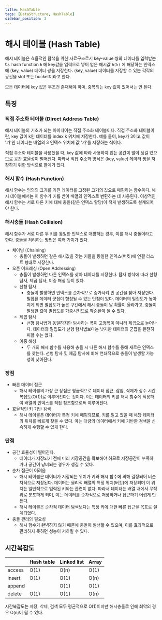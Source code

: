 ```yaml
---
title: HashTable
tags: [DataStructure, HashTable]
sidebar_position: 3
---
```


# 해시 테이블 (Hash Table)

해시 테이블은 효율적인 탐색을 위한 자료구조로서 key-value 쌍의 데이터를 입력받는다. hash function `h` 에 key값을 입력으로 넣어 얻은 해시값 `h(k)` 에 해당하는 인덱스에 (key, value) 데이터 쌍을 저장한다. (key, value) 데이터를 저장할 수 있는 각각의 공간을 slot 또는 bucket이라고 한다.

모든 데이터에 key 값은 무조건 존재해야 하며, 중복되는 key 값이 있어서는 안 된다.

## 특징

### 직접 주소화 테이블 (Direct Address Table)

해시 테이블의 기초가 되는 아이디어는 직접 주소화 테이블이다. 직접 주소화 테이블이란, key 값이 k인 데이터를 index k 위치에 저장한다. 예를 들어, key가 3이고 값이 '가'인 데이터는 배열의 3 인덱스 위치에 값 '가'를 저장하는 식이다.

직접 주소화 테이블을 사용했을 때, key 값에 따라 사용하지 않는 공간이 많이 생길 있으므로 공간 효율성이 떨어진다. 따라서 직접 주소화 방식은 (key, value) 데이터 쌍을 저장하기 위한 방식으로 한계가 있다.

### 해시 함수 (Hash Function)

해시 함수는 임의의 크기를 가진 데이터를 고정된 크기의 값으로 매핑하는 함수이다. 해시 테이블에서는 이 함수가 키를 받아 배열의 인덱스로 변환하는 데 사용된다. 이상적인 해시 함수는 서로 다른 키에 대해 충돌(같은 인덱스 할당)이 적게 발생하도록 설계되어야 한다.

### 해시충돌 (Hash Collision)

해시 함수가 서로 다른 두 키를 동일한 인덱스로 매핑하는 경우, 이를 해시 충돌이라고 한다. 충돌을 처리하는 방법은 여러 가지가 있다.

- 체이닝 (Chaining)
  - 충돌이 발생하면 같은 해시값을 갖는 키들을 동일한 인덱스(버킷)에 연결 리스트 형태로 저장한다.
- 오픈 어드레싱 (Open Addressing)
  - 충돌이 발생하면 다른 인덱스를 찾아 데이터를 저장한다. 탐사 방식에 따라 선형 탐사, 제곱 탐사, 이중 해싱 등이 있다.
  - 선형 탐사
    - 충돌이 발생하면 인덱스를 순차적으로 증가시켜 빈 공간을 찾아 저장한다. 밀집된 데이터 군집이 형성될 수 있는 단점이 있다. 데이터의 밀집도가 높아지게 되면 밀집도가 높은 구간에서 해시 충돌이 날 확률이 올라가고, 충돌이 발생한 값이 밀집도를 가중시키므로 악순환이 될 수 있다.
  - 제곱 탐사
    - 선형 탐사법과 동일하지만 탐사하는 폭이 고정폭이 아니라 제곱으로 늘어난다. 데이터의 밀집도가 선형 탐사법보다는 낮지만 데이터의 군집을 완전히 피할 수는 없다.
  - 이중 해싱
    - 두 개의 해시 함수를 사용해 충돌 시 다른 해시 함수를 통해 새로운 인덱스를 찾는다. 선형 탐사 및 제곱 탐사에 비해 연쇄적으로 충돌이 발생할 가능성이 낮아진다.

### 장점

- 빠른 데이터 접근
  - 해시 테이블의 가장 큰 장점은 평균적으로 데이터 접근, 삽입, 삭제가 상수 시간 복잡도(O(1))로 이루어진다는 것이다. 이는 데이터의 키를 해시 함수에 적용하여 배열의 인덱스를 직접 참조함으로써 이루어진다.
- 효율적인 키 기반 검색
  - 해시 테이블은 데이터가 특정 키에 매핑되므로, 키를 알고 있을 때 해당 데이터의 위치를 빠르게 찾을 수 있다. 이는 대량의 데이터에서 키에 기반한 검색을 신속하게 수행할 수 있게 한다.

### 단점

- 공간 효율성이 떨어진다.
  - 데이터가 저장되기 전에 미리 저장공간을 확보해야 하므로 저장공간이 부족하거나 공간이 낭비되는 경우가 생길 수 있다.
- 순차 접근이 어려움
  - 해시 테이블은 데이터가 저장되는 위치가 키와 해시 함수에 의해 결정되어 비순차적으로 저장된다. 데이터는 물리적 배열의 특정 위치(버킷)에 저장되며 이 위치는 일반적으로 입력된 키와는 관련이 없다. 따라서 데이터는 배열 내에서 무작위로 분포하게 되며, 이는 데이터를 순차적으로 저장하거나 접근하기 어렵게 만든다.
  - 해시 테이블은 순차적 데이터 탐색보다는 특정 키에 대한 빠른 접근을 목표로 설계되었다.
- 충돌 관리의 필요성
  - 해시 함수가 완벽하지 않기 때문에 충돌이 발생할 수 있으며, 이를 효과적으로 관리하지 못하면 성능이 저하될 수 있다.

## 시간복잡도

|        | Hash table | Linked list | Array |
| ------ | ---------- | ----------- | ----- |
| access | O(1)       | O(n)        | O(1)  |
| insert | O(1)       | O(1)        | O(n)  |
| append |            | O(1)        | O(1)  |
| delete | O(1)       | O(1)        | O(n)  |

시간복잡도는 저장, 삭제, 검색 모두 평균적으로 O(1)이지만 해시충돌로 인해 최악의 경우 O(n)이 될 수 있다.
